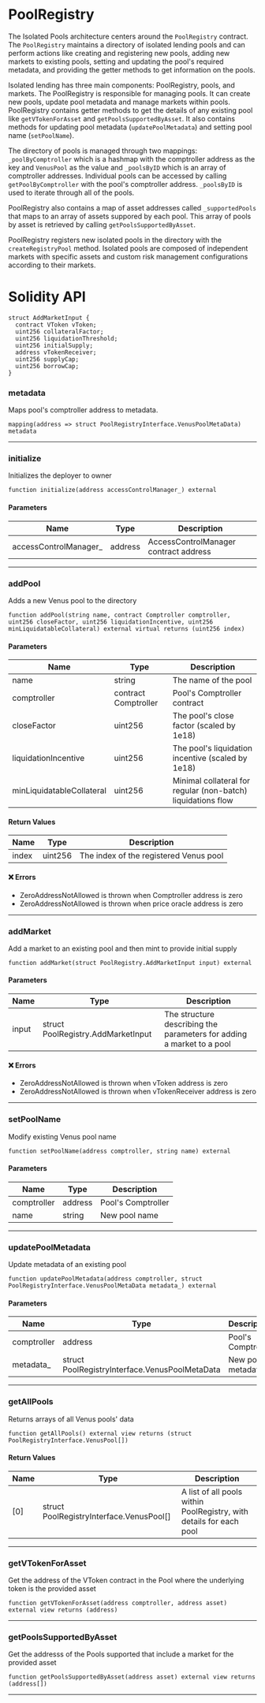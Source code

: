 # PoolRegistry

The Isolated Pools architecture centers around the `PoolRegistry` contract. The `PoolRegistry` maintains a directory of isolated lending
pools and can perform actions like creating and registering new pools, adding new markets to existing pools, setting and updating the pool's required
metadata, and providing the getter methods to get information on the pools.

Isolated lending has three main components: PoolRegistry, pools, and markets. The PoolRegistry is responsible for managing pools.
It can create new pools, update pool metadata and manage markets within pools. PoolRegistry contains getter methods to get the details of
any existing pool like `getVTokenForAsset` and `getPoolsSupportedByAsset`. It also contains methods for updating pool metadata (`updatePoolMetadata`)
and setting pool name (`setPoolName`).

The directory of pools is managed through two mappings: `_poolByComptroller` which is a hashmap with the comptroller address as the key and `VenusPool` as
the value and `_poolsByID` which is an array of comptroller addresses. Individual pools can be accessed by calling `getPoolByComptroller` with the pool's
comptroller address. `_poolsByID` is used to iterate through all of the pools.

PoolRegistry also contains a map of asset addresses called `_supportedPools` that maps to an array of assets suppored by each pool. This array of pools by
asset is retrieved by calling `getPoolsSupportedByAsset`.

PoolRegistry registers new isolated pools in the directory with the `createRegistryPool` method. Isolated pools are composed of independent markets with
specific assets and custom risk management configurations according to their markets.

# Solidity API

```solidity
struct AddMarketInput {
  contract VToken vToken;
  uint256 collateralFactor;
  uint256 liquidationThreshold;
  uint256 initialSupply;
  address vTokenReceiver;
  uint256 supplyCap;
  uint256 borrowCap;
}
```

### metadata

Maps pool's comptroller address to metadata.

```solidity
mapping(address => struct PoolRegistryInterface.VenusPoolMetaData) metadata
```

---

### initialize

Initializes the deployer to owner

```solidity
function initialize(address accessControlManager_) external
```

#### Parameters

| Name                   | Type    | Description                           |
| ---------------------- | ------- | ------------------------------------- |
| accessControlManager\_ | address | AccessControlManager contract address |

---

### addPool

Adds a new Venus pool to the directory

```solidity
function addPool(string name, contract Comptroller comptroller, uint256 closeFactor, uint256 liquidationIncentive, uint256 minLiquidatableCollateral) external virtual returns (uint256 index)
```

#### Parameters

| Name                      | Type                 | Description                                                  |
| ------------------------- | -------------------- | ------------------------------------------------------------ |
| name                      | string               | The name of the pool                                         |
| comptroller               | contract Comptroller | Pool's Comptroller contract                                  |
| closeFactor               | uint256              | The pool's close factor (scaled by 1e18)                     |
| liquidationIncentive      | uint256              | The pool's liquidation incentive (scaled by 1e18)            |
| minLiquidatableCollateral | uint256              | Minimal collateral for regular (non-batch) liquidations flow |

#### Return Values

| Name  | Type    | Description                            |
| ----- | ------- | -------------------------------------- |
| index | uint256 | The index of the registered Venus pool |

#### ❌ Errors

- ZeroAddressNotAllowed is thrown when Comptroller address is zero
- ZeroAddressNotAllowed is thrown when price oracle address is zero

---

### addMarket

Add a market to an existing pool and then mint to provide initial supply

```solidity
function addMarket(struct PoolRegistry.AddMarketInput input) external
```

#### Parameters

| Name  | Type                               | Description                                                           |
| ----- | ---------------------------------- | --------------------------------------------------------------------- |
| input | struct PoolRegistry.AddMarketInput | The structure describing the parameters for adding a market to a pool |

#### ❌ Errors

- ZeroAddressNotAllowed is thrown when vToken address is zero
- ZeroAddressNotAllowed is thrown when vTokenReceiver address is zero

---

### setPoolName

Modify existing Venus pool name

```solidity
function setPoolName(address comptroller, string name) external
```

#### Parameters

| Name        | Type    | Description        |
| ----------- | ------- | ------------------ |
| comptroller | address | Pool's Comptroller |
| name        | string  | New pool name      |

---

### updatePoolMetadata

Update metadata of an existing pool

```solidity
function updatePoolMetadata(address comptroller, struct PoolRegistryInterface.VenusPoolMetaData metadata_) external
```

#### Parameters

| Name        | Type                                           | Description        |
| ----------- | ---------------------------------------------- | ------------------ |
| comptroller | address                                        | Pool's Comptroller |
| metadata\_  | struct PoolRegistryInterface.VenusPoolMetaData | New pool metadata  |

---

### getAllPools

Returns arrays of all Venus pools' data

```solidity
function getAllPools() external view returns (struct PoolRegistryInterface.VenusPool[])
```

#### Return Values

| Name | Type                                     | Description                                                         |
| ---- | ---------------------------------------- | ------------------------------------------------------------------- |
| [0]  | struct PoolRegistryInterface.VenusPool[] | A list of all pools within PoolRegistry, with details for each pool |

---

### getVTokenForAsset

Get the address of the VToken contract in the Pool where the underlying token is the provided asset

```solidity
function getVTokenForAsset(address comptroller, address asset) external view returns (address)
```

---

### getPoolsSupportedByAsset

Get the addresss of the Pools supported that include a market for the provided asset

```solidity
function getPoolsSupportedByAsset(address asset) external view returns (address[])
```

---
